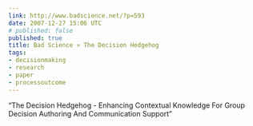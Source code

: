 ```yaml
---
link: http://www.badscience.net/?p=593
date: 2007-12-27 15:06 UTC
# published: false
published: true
title: Bad Science » The Decision Hedgehog
tags:
- decisionmaking
- research
- paper
- processoutcome
---
```


“The Decision Hedgehog - Enhancing Contextual Knowledge For Group Decision Authoring And Communication Support”
